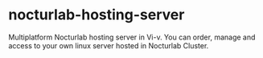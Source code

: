 # nocturlab-hosting-server
Multiplatform Nocturlab hosting server in Vi-v. You can order, manage and access to your own linux server hosted in Nocturlab Cluster.
